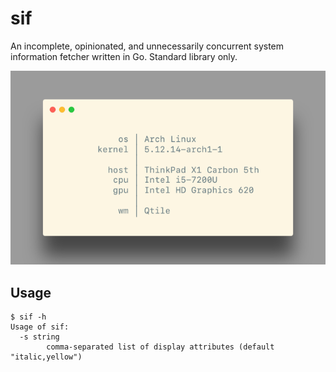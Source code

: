 # sif

An incomplete, opinionated, and unnecessarily concurrent
system information fetcher written in Go.
Standard library only.

![sif screenshot](assets/carbon.png)

## Usage

```console
$ sif -h
Usage of sif:
  -s string
    	comma-separated list of display attributes (default "italic,yellow")
```
